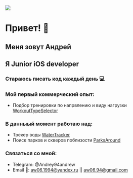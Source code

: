 <img src="./main/wall.png">

# Привет! 🤘
## Меня зовут Андрей
## Я Junior iOS developer

### Стараюсь писать код каждый день 💻

### Мой первый коммерческий опыт:
- Подбор тренировки по напрвлению и виду нагрузки [WorkoutTypeSelector](https://github.com/PrezAndrey/WorkoutTypeSelector)

### В данныый момент работаю над:
- Трекер воды [WaterTracker](https://github.com/PrezAndrey/WaterTracker)
- Поиск парков и скверов поблизости [ParksAround](https://github.com/PrezAndrey/ParksAround)

### Связаться со мной:
- Telegram: @Andrey94andrew 
- Email 📧: aw06.1994@yandex.ru || aw06.94@gmail.com 

<!--
**PrezAndrey/prezandrey** is a ✨ _special_ ✨ repository because its `README.md` (this file) appears on your GitHub profile.

Here are some ideas to get you started:

- 🔭 I’m currently working on ...
- 🌱 I’m currently learning ...
- 👯 I’m looking to collaborate on ...
- 🤔 I’m looking for help with ...
- 💬 Ask me about ...
- 📫 How to reach me: ...
- 😄 Pronouns: ...
- ⚡ Fun fact: ...
-->
